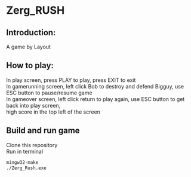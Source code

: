 # Zerg_RUSH

## Introduction: <br />
A game by Layout <br />

## How to play: <br />
In play screen, press PLAY to play, press EXIT to exit <br />
In gamerunning screen, left click Bob to destroy and defend Bigguy, use ESC button to pause/resume game<br />
In gameover screen, left click return to play again, use ESC button to get back into play screen, <br />
high score in the top left of the screen <br />
## Build and run game
Clone this repository <br />
Run in terminal

```sh
mingw32-make
./Zerg_Rush.exe
```
